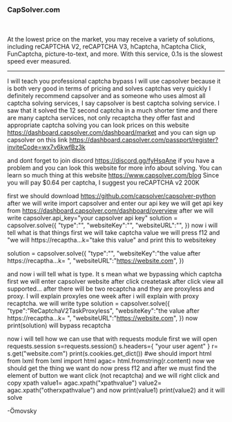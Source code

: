 







<h3>
        <h3>CapSolver.com</h3>
        <br>
        <a href="https://dashboard.capsolver.com/passport/register?inviteCode=wx7v6kwfBz3k
            <img src="https://cdn.discordapp.com/attachments/1139171433436684288/1139244499311284324/20230809-142857.gif" alt="Capsolver's Banner">
        </a>
</h3>

<br>
At the lowest price on the market, you may receive a variety of solutions, including reCAPTCHA V2, reCAPTCHA V3, hCaptcha, hCaptcha Click, FunCaptcha, picture-to-text, and more. With this service, 0.1s is the slowest speed ever measured.
<hr>


I will teach you professional captcha bypass
I will use capsolver because it is both very good in terms of pricing and solves captchas very quickly I definitely recommend capsolver
and as someone who uses almost all captcha solving services, I say capsolver is best captcha solving service. I saw that it solved the 12 second captcha in a much shorter time and there are many captcha services, not only recaptcha  they offer fast and appropriate captcha solving
you can look prices on this website https://dashboard.capsolver.com/dashboard/market
and you can sign up capsolver on this link https://dashboard.capsolver.com/passport/register?inviteCode=wx7v6kwfBz3k

and dont forget to join discord https://discord.gg/fyHsqAne if you have a problem
and you can look this website for more info about solving. You can learn so much thing at this website https://www.capsolver.com/blog
Since you will pay $0.64 per captcha, I suggest you reCAPTCHA v2 200K

first we should download https://github.com/capsolver/capsolver-python after we will write import capsolver and enter our api key we will get api key from https://dashboard.capsolver.com/dashboard/overview after we will write capsolver.api_key="your capsolver api key" solution = capsolver.solve({ "type":"", "websiteKey":"", "websiteURL":"", }) now i will tell what is that things first we will take captcha value we will press f12 and "we will https://recaptha...k="take this value" and print this to websitekey

solution = capsolver.solve({ "type":"", "websiteKey":"the value after https://recaptha...k= ", "websiteURL":"https://website.com", })

and now i will tell what is type. It s mean what we bypassing which captcha first we will enter capsolver website after click createtask after click view all supported... after there will be two recaptcha and they are proxyless and proxy. I will explain proxyles one week after i will explain with proxy recaptcha. we will write type solution = capsolver.solve({ "type":"ReCaptchaV2TaskProxyless", "websiteKey":"the value after https://recaptha...k= ", "websiteURL":"https://website.com", }) now print(solution) will bypass recaptcha

now i will tell how we can use that with requests module
first we will open requests.session
s=requests.session()
s.headers={
"your user agent"
}
r= s.get("website.com")
print(s.cookies.get_dict())
#we should import html from lxml
from lxml import html
agac= html.fromstring(r.content)
now we should get the thing we want do now press f12 and after we must find the element of button we want click (not recaptcha) and we will right click and copy xpath value1= agac.xpath("xpathvalue") value2= agac.xpath("otherxpathvalue") and now print(value1) print(value2) and it will solve

-Ömovsky
